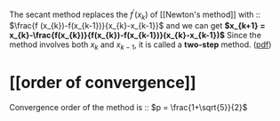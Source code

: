 The secant method replaces the $f^{'}(x_{k})$ of [[Newton's method]] with :: $\frac{f (x_{k})-f(x_{k-1})}{x_{k}-x_{k-1}}$ 
and we can get **$x_{k+1} = x_{k}-\frac{f(x_{k})}{f(x_{k})-f(x_{k-1})}(x_{k}-x_{k-1})$** 
Since the method involves both $x_{k}$ and $x_{k-1}$, it is called a **two-step** method. ([pdf](zotero://open-pdf/library/items/X3UESHXG?page=77&annotation=BKHCD8KC))
# [[order of convergence]]
Convergence order of the method is :: $p = \frac{1+\sqrt{5}}{2}$ 